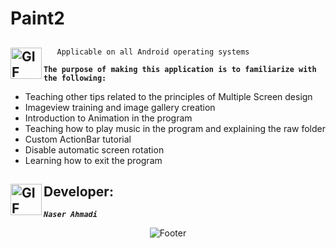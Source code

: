 # Paint2

## <img align="left" alt="GIF" height="50px" src="https://www.toptimenet.com/images/setting.gif"/>  
  <ul>
        
       Applicable on all Android operating systems
          
  </ul>
  <code><strong>The purpose of making this application is to familiarize with the following:</strong></code>


<ul>
    <li>
           Teaching other tips related to the principles of Multiple Screen design
    </li>  
     <li>
           Imageview training and image gallery creation
     </li>     
     <li>
           Introduction to Animation in the program
     </li> 
     <li>
           Teaching how to play music in the program and explaining the raw folder
     </li>      
     <li>
           Custom ActionBar tutorial
     </li>       
     <li>
           Disable automatic screen rotation
     </li>   
     <li>
           Learning how to exit the program
     </li>
</ul>

## <img align="left" alt="GIF" height="50px" src="https://cdn.dribbble.com/users/2131993/screenshots/4948736/thoughtworks-gif_dribbble.gif"/>    Developer:

   <code><em><strong>Naser Ahmadi</strong></em></code>
          
          
           
<div align="center">
  <img src="https://readme-typing-svg.herokuapp.com?font=Dancing+Script&size=30&color=F38F02&center=true&vCenter=true&width=300&height=50&lines=Thanks+for+your+visit!;Have+a+nice+day!;" alt="Footer"></img>
  </div>
